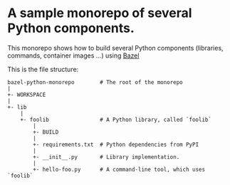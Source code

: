 # A sample monorepo of several Python components.

This monorepo shows how to build several Python components (libraries, commands, container images ...) using [Bazel][]

This is the file structure:

    bazel-python-monorepo        # The root of the monorepo
    |
    +- WORKSPACE
    |
    +- lib
        |
        +- foolib                # A Python library, called `foolib`
            |
            +- BUILD
            |
            +- requirements.txt  # Python dependencies from PyPI
            |
            +- __init__.py       # Library implementation.
            |
            +- hello-foo.py      # A command-line tool, which uses `foolib`

[Bazel]: https://www.bazel.build/
